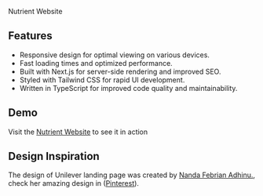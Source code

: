 Nutrient Website

## Features

- Responsive design for optimal viewing on various devices.
- Fast loading times and optimized performance.
- Built with Next.js for server-side rendering and improved SEO.
- Styled with Tailwind CSS for rapid UI development.
- Written in TypeScript for improved code quality and maintainability.

## Demo

Visit the [Nutrient Website](https://.vercel.app/) to see it in action

## Design Inspiration

The design of Unilever landing page was created by [Nanda Febrian Adhinu.](https://dribbble.com/nandafebr),
check her amazing design in ([Pinterest](https://id.pinterest.com/pin/750060512968272440/)).
